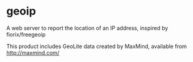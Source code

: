# geoip
A web server to report the location of an IP address, inspired by fiorix/freegeoip

This product includes GeoLite data created by MaxMind, available from http://maxmind.com/

